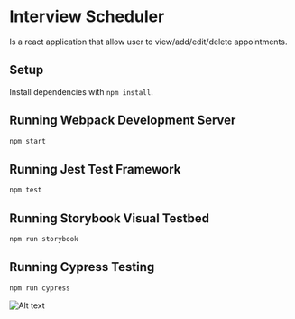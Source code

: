 # Interview Scheduler

Is a react application that allow user to view/add/edit/delete appointments.

## Setup

Install dependencies with `npm install`.

## Running Webpack Development Server

```sh
npm start
```

## Running Jest Test Framework

```sh
npm test
```

## Running Storybook Visual Testbed

```sh
npm run storybook
```

## Running Cypress Testing

```sh
npm run cypress
```
![Alt text](/relative/path/to/img.jpg?raw=true "Optional Title")